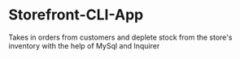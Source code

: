 # Storefront-CLI-App
Takes in orders from customers and deplete stock from the store's inventory with the help of MySql and Inquirer
